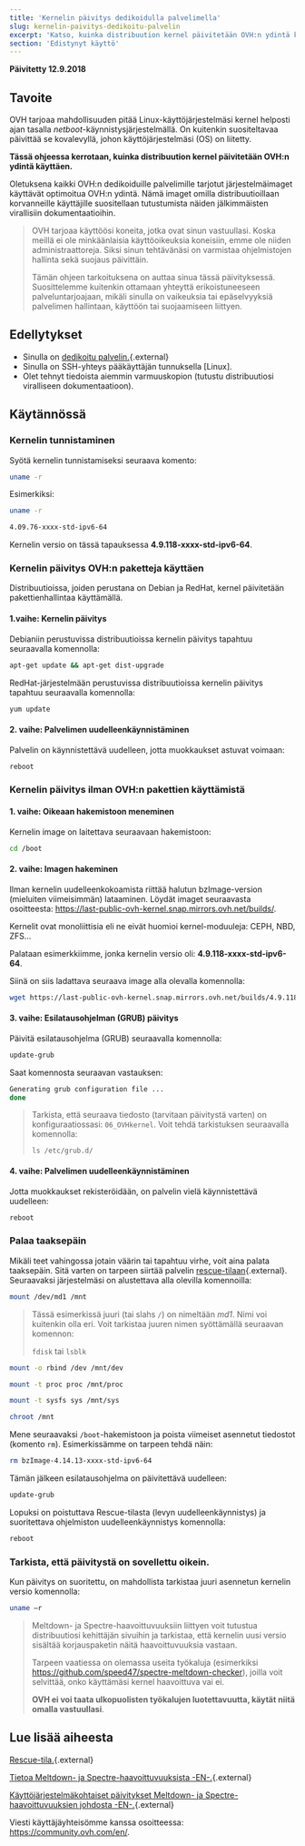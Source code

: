 ```yaml
---
title: 'Kernelin päivitys dedikoidulla palvelimella'
slug: kernelin-paivitys-dedikoitu-palvelin
excerpt: 'Katso, kuinka distribuution kernel päivitetään OVH:n ydintä käyttämällä'
section: 'Edistynyt käyttö'
---
```


**Päivitetty 12.9.2018**

## Tavoite

OVH tarjoaa mahdollisuuden pitää Linux-käyttöjärjestelmäsi kernel helposti ajan tasalla *netboot*-käynnistysjärjestelmällä. On kuitenkin suositeltavaa päivittää se kovalevyllä, johon käyttöjärjestelmäsi (OS) on liitetty.

**Tässä ohjeessa kerrotaan, kuinka distribuution kernel päivitetään OVH:n ydintä käyttäen.**

Oletuksena kaikki OVH:n dedikoiduille palvelimille tarjotut järjestelmäimaget käyttävät optimoitua OVH:n ydintä.  Nämä imaget omilla distribuutioillaan korvanneille käyttäjille suositellaan tutustumista näiden jälkimmäisten virallisiin dokumentaatioihin.


> 
>
> OVH tarjoaa käyttöösi koneita, jotka ovat sinun vastuullasi. Koska meillä ei ole minkäänlaisia käyttöoikeuksia koneisiin, emme ole niiden administraattoreja. Siksi sinun tehtävänäsi on varmistaa ohjelmistojen hallinta sekä suojaus päivittäin.
> 
> Tämän ohjeen tarkoituksena on auttaa sinua tässä päivityksessä. Suosittelemme kuitenkin ottamaan yhteyttä erikoistuneeseen palveluntarjoajaan, mikäli sinulla on vaikeuksia tai epäselvyyksiä palvelimen hallintaan, käyttöön tai suojaamiseen liittyen.
>


## Edellytykset

- Sinulla on [dedikoitu palvelin.](https://www.ovh-hosting.fi/dedikoidut_palvelimet/){.external}
- Sinulla on SSH-yhteys pääkäyttäjän tunnuksella \[Linux].
- Olet tehnyt tiedoista aiemmin varmuuskopion (tutustu distribuutiosi viralliseen dokumentaatioon).


## Käytännössä

### Kernelin tunnistaminen

Syötä kernelin tunnistamiseksi seuraava komento:

```sh
uname -r
```

Esimerkiksi:

```sh
uname -r

4.09.76-xxxx-std-ipv6-64
```

Kernelin versio on tässä tapauksessa **4.9.118-xxxx-std-ipv6-64**.

### Kernelin päivitys OVH:n paketteja käyttäen

Distribuutioissa, joiden perustana on Debian ja RedHat, kernel päivitetään pakettienhallintaa käyttämällä.


#### 1.vaihe: Kernelin päivitys

Debianiin perustuvissa distribuutioissa kernelin päivitys tapahtuu seuraavalla komennolla:

```sh
apt-get update && apt-get dist-upgrade
```

RedHat-järjestelmään perustuvissa distribuutioissa kernelin päivitys tapahtuu seuraavalla komennolla:

```sh
yum update
```

#### 2\. vaihe: Palvelimen uudelleenkäynnistäminen

Palvelin on käynnistettävä uudelleen, jotta muokkaukset astuvat voimaan:

```sh
reboot
```


### Kernelin päivitys ilman OVH:n pakettien käyttämistä

#### 1\. vaihe: Oikeaan hakemistoon meneminen

Kernelin image on laitettava seuraavaan hakemistoon:

```sh
cd /boot
```

#### 2\. vaihe: Imagen hakeminen

Ilman kernelin uudelleenkokoamista riittää halutun bzImage-version (mieluiten viimeisimmän) lataaminen. Löydät imaget seuraavasta osoitteesta: <https://last-public-ovh-kernel.snap.mirrors.ovh.net/builds/>. 

Kernelit ovat monoliittisia eli ne eivät huomioi kernel-moduuleja: CEPH, NBD, ZFS...

Palataan esimerkkiimme, jonka kernelin versio oli: **4.9.118-xxxx-std-ipv6-64**.

Siinä on siis ladattava seuraava image alla olevalla komennolla:

```sh
wget https://last-public-ovh-kernel.snap.mirrors.ovh.net/builds/4.9.118/313405/bzImage/4.9.118-xxxx-std-ipv6-64/bzImage-4.9.118-xxxx-std-ipv6-64
```

#### 3\. vaihe: Esilatausohjelman (GRUB) päivitys

Päivitä esilatausohjelma (GRUB) seuraavalla komennolla:

```sh
update-grub
```

Saat komennosta seuraavan vastauksen:

```sh
Generating grub configuration file ...
done
```

> 
>
> Tarkista, että seuraava tiedosto (tarvitaan päivitystä varten) on konfiguraatiossasi: `06_OVHkernel`. Voit tehdä tarkistuksen seuraavalla komennolla:
>
> `ls /etc/grub.d/`
>

#### 4\. vaihe: Palvelimen uudelleenkäynnistäminen

Jotta muokkaukset rekisteröidään, on palvelin vielä käynnistettävä uudelleen:

```sh
reboot
```

### Palaa taaksepäin

Mikäli teet vahingossa jotain väärin tai tapahtuu virhe, voit aina palata taaksepäin. Sitä varten on tarpeen siirtää palvelin [rescue-tilaan](https://docs.ovh.com/fi/dedicated/){.external}. Seuraavaksi järjestelmäsi on alustettava alla olevilla komennoilla:

```sh
mount /dev/md1 /mnt
```

> 
>
> Tässä esimerkissä juuri (tai slahs `/`) on nimeltään *md1*. Nimi voi kuitenkin olla eri. Voit tarkistaa juuren nimen syöttämällä seuraavan komennon:
>
> `fdisk` tai `lsblk`
>

```sh
mount -o rbind /dev /mnt/dev
```

```sh
mount -t proc proc /mnt/proc
```

```sh
mount -t sysfs sys /mnt/sys
```

```sh
chroot /mnt
```

Mene seuraavaksi `/boot`-hakemistoon ja poista viimeiset asennetut tiedostot (komento `rm`). Esimerkissämme on tarpeen tehdä näin:

```sh
rm bzImage-4.14.13-xxxx-std-ipv6-64
```

Tämän jälkeen esilatausohjelma on päivitettävä uudelleen:

```sh
update-grub
```

Lopuksi on poistuttava Rescue-tilasta (levyn uudelleenkäynnistys) ja suoritettava ohjelmiston uudelleenkäynnistys komennolla:

```sh
reboot
```

### Tarkista, että päivitystä on sovellettu oikein.

Kun päivitys on suoritettu, on mahdollista tarkistaa juuri asennetun kernelin versio komennolla:

```sh
uname –r
```

> 
>
> Meltdown- ja Spectre-haavoittuvuuksiin liittyen voit tutustua distribuutiosi kehittäjän sivuihin ja tarkistaa, että kernelin uusi versio sisältää korjauspaketin näitä haavoittuvuuksia vastaan.
>
> Tarpeen vaatiessa on olemassa useita työkaluja (esimerkiksi <https://github.com/speed47/spectre-meltdown-checker>), joilla voit selvittää, onko käyttämäsi kernel haavoittuva vai ei.
>
> **OVH ei voi taata ulkopuolisten työkalujen luotettavuutta, käytät niitä omalla vastuullasi**.
>

## Lue lisää aiheesta

[Rescue-tila.](https://docs.ovh.com/fi/dedicated/ovh-rescue/){.external}

[Tietoa Meltdown- ja Spectre-haavoittuvuuksista -EN-.](https://docs.ovh.com/fr/dedicated/information-about-meltdown-spectre-vulnerability-fixes/){.external}

[Käyttöjärjestelmäkohtaiset päivitykset Meltdown- ja Spectre-haavoittuvuuksien johdosta -EN-.](https://docs.ovh.com/fr/dedicated/meltdown-spectre-kernel-update-per-operating-system/){.external}

Viesti käyttäjäyhteisömme kanssa osoitteessa: <https://community.ovh.com/en/>.